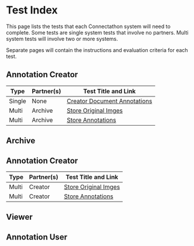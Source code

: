 # Test Index

This page lists the tests that each Connectathon system will need to complete.
Some tests are single system tests that involve no partners.
Multi system tests will involve two or more systems.

Separate pages will contain the instructions and evaluation criteria for each test.

## Annotation Creator

| Type   | Partner(s)      | Test Title and Link   |
|--------|-----------------|-----------------------|
| Single | None            | [Creator Document Annotations](Creator_Document_Annotations.md)|
| Multi  | Archive         | [Store Original Imges](Store_Original_Images.md)               |
| Multi  | Archive         | [Store Annotations](Store_Annotations.md)                      |

## Archive

## Annotation Creator

| Type   | Partner(s)      | Test Title and Link   |
|--------|-----------------|-----------------------|
| Multi  | Creator         | [Store Original Imges](Store_Original_Images.md)               |
| Multi  | Creator         | [Store Annotations](Store_Annotations.md)                      |

## Viewer

## Annotation User

